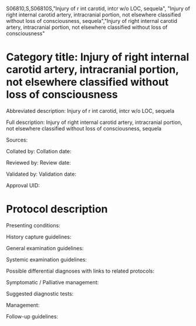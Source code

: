 S06810,S,S06810S,"Injury of r int carotid, intcr w/o LOC, sequela", "Injury of right internal carotid artery, intracranial portion, not elsewhere classified without loss of consciousness, sequela","Injury of right internal carotid artery, intracranial portion, not elsewhere classified without loss of consciousness"
# Category title: Injury of right internal carotid artery, intracranial portion, not elsewhere classified without loss of consciousness

Abbreviated description: Injury of r int carotid, intcr w/o LOC, sequela

Full description: Injury of right internal carotid artery, intracranial portion, not elsewhere classified without loss of consciousness, sequela

Sources:

Collated by:
Collation date:

Reviewed by:
Review date:

Validated by:
Validation date:

Approval UID:

# Protocol description

Presenting conditions:

History capture guidelines:

General examination guidelines:

Systemic examination guidelines:

Possible differential diagnoses with links to related protocols:

Symptomatic / Palliative management:

Suggested diagnostic tests:

Management:

Follow-up guidelines:
